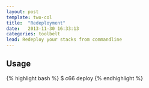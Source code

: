 ```yaml
---
layout: post
template: two-col
title:  "Redeployment"
date:   2013-11-30 16:33:13
categories: toolbelt
lead: Redeploy your stacks from commandline
---
```


## Usage

{% highlight bash %}
$ c66 deploy
{% endhighlight %}